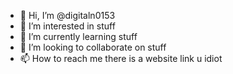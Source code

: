 - 👋 Hi, I’m @digitaln0153
- 👀 I’m interested in stuff
- 🌱 I’m currently learning stuff
- 💞️ I’m looking to collaborate on stuff
- 📫 How to reach me there is a website link u idiot

<!---
digitaln0153/digitaln0153 is a ✨ special ✨ repository because its `README.md` (this file) appears on your GitHub profile.
You can click the Preview link to take a look at your changes.
--->
